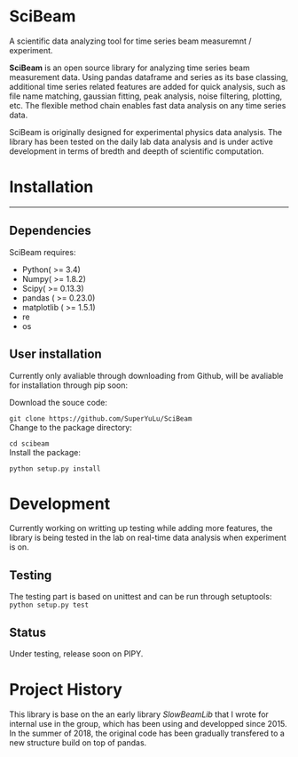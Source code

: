 # SciBeam
A scientific data analyzing tool  for time series beam measuremnt / experiment.  

**SciBeam** is an open source library for analyzing time series beam measurement data. Using pandas dataframe and series as its base classing, additional time series related features are added for quick analysis, such as file name matching, gaussian fitting, peak analysis, noise filtering, plotting, etc. The flexible method chain enables fast data analysis on any time series data.   

SciBeam is originally designed for experimental physics data analysis. The library has been tested on the daily lab data analysis and is under active development in terms of bredth and deepth of scientific computation.  

# Installation  
-----  
## Dependencies  
SciBeam requires:  
+ Python( >= 3.4)
+ Numpy( >= 1.8.2)
+ Scipy( >= 0.13.3)
+ pandas ( >= 0.23.0)
+ matplotlib ( >= 1.5.1)
+ re
+ os 

## User installation  
Currently only avaliable through downloading from Github, will be avaliable for installation through pip soon:  

Download the souce code:  

`git clone https://github.com/SuperYuLu/SciBeam`  
Change to the package directory:  

`cd scibeam`  
Install the package:  

`python setup.py install `

# Development  
Currently working on writting up testing while adding more features, the library is being tested in the lab on real-time data analysis when experiment is on.   

## Testing 
The testing part is based on unittest and can be run through setuptools:  
`python setup.py test`  


## Status  
Under testing, release soon on PIPY. 


# Project History  
This library is base on the an early library *SlowBeamLib* that I wrote for internal use in the group, which has been using and developped since 2015. In the summer of 2018, the original code has been gradually transfered to a new structure build on top of pandas.   


